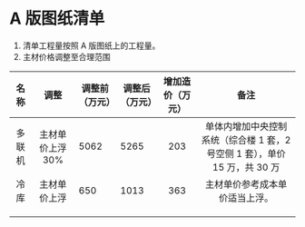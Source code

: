 # A 版图纸清单

1. 清单工程量按照 A 版图纸上的工程量。
2. 主材价格调整至合理范围

|  名称  |      调整       | 调整前（万元） | 调整后（万元） | 增加造价（万元） |                             备注                             |
| :----: | :-------------: | -------------- | -------------- | :--------------: | :----------------------------------------------------------: |
| 多联机 | 主材单价上浮 30% | 5062           | 5265           |       203        | 单体内增加中央控制系统（综合楼 1 套，2 号空侧 1 套），单价 15 万，共 30 万 |
|  冷库  |  主材单价上浮   | 650            | 1013           |       363        |                主材单价参考成本单价适当上浮。                |
|        |                 |                |                |                  |                                                              |
|        |                 |                |                |                  |                                                              |
|        |                 |                |                |                  |                                                              |
